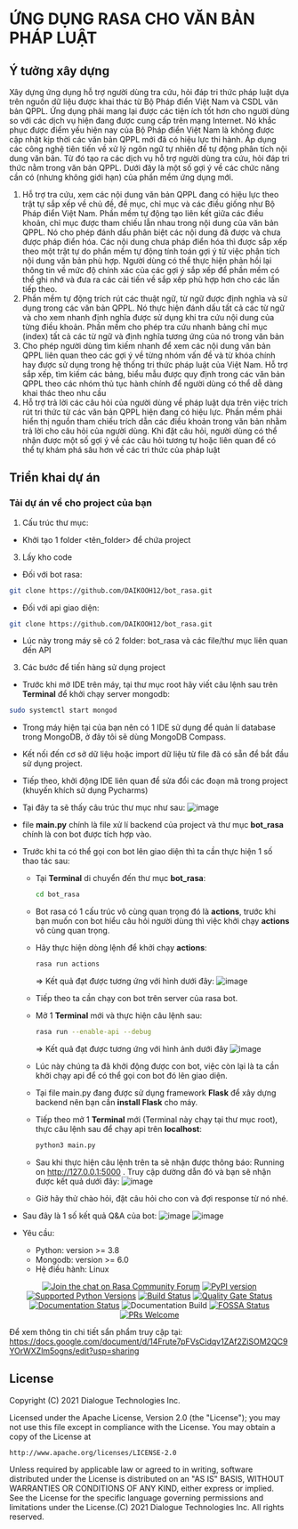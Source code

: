 # ỨNG DỤNG RASA CHO VĂN BẢN PHÁP LUẬT
## Ý tưởng xây dựng
Xây dựng ứng dụng hỗ trợ người dùng tra cứu, hỏi đáp tri thức pháp luật dựa trên nguồn dữ liệu được khai thác từ Bộ Pháp điển Việt Nam và CSDL văn bản QPPL. Ứng dụng phải mang lại được các tiện ích tốt hơn cho người dùng so với các dịch vụ hiện đang được cung cấp trên mạng Internet. Nó khắc phục được điểm yếu hiện nay của Bộ Pháp điển Việt Nam là không được cập nhật kịp thời các văn bản QPPL mới đã có hiệu lực thi hành. Áp dụng các công nghệ tiên tiến về xử lý ngôn ngữ tự nhiên để tự động phân tích nội dung văn bản. Từ đó tạo ra các dịch vụ hỗ trợ người dùng tra cứu, hỏi đáp tri thức nằm trong văn bản QPPL. Dưới đây là một số gợi ý về các chức năng cần có (nhưng không giới hạn) của phần mềm ứng dụng mới.
1. Hỗ trợ tra cứu, xem các nội dung văn bản QPPL đang có hiệu lực theo trật tự sắp xếp về chủ đề, đề mục, chỉ mục và các điều giống như Bộ Pháp điển Việt Nam. Phần mềm tự động tạo liên kết giữa các điều khoản, chỉ mục được tham chiếu lẫn nhau trong nội dung của văn bản QPPL. Nó cho phép đánh dấu phân biệt các nội dung đã được và chưa được pháp điển hóa. Các nội dung chưa pháp điển hóa thì được sắp xếp theo một trật tự do phần mềm tự động tính toán gợi ý từ việc phân tích nội dung văn bản phù hợp. Người dùng có thể thực hiện phản hồi lại thông tin về mức độ chính xác của các gợi ý sắp xếp để phần mềm có thể ghi nhớ và đưa ra các cải tiến về sắp xếp phù hợp hơn cho các lần tiếp theo.
2. Phần mềm tự động trích rút các thuật ngữ, từ ngữ được định nghĩa và sử dụng trong các văn bản QPPL. Nó thực hiện đánh dấu tất cả các từ ngữ và cho xem nhanh định nghĩa được sử dụng khi tra cứu nội dung của từng điều khoản. Phần mềm cho phép tra cứu nhanh bảng chỉ mục (index) tất cả các từ ngữ và định nghĩa tương ứng của nó trong văn bản
3. Cho phép người dùng tìm kiếm nhanh để xem các nội dung văn bản QPPL liên quan theo các gợi ý về từng nhóm vấn đề và từ khóa chính hay được sử dụng trong hệ thống tri thức pháp luật của Việt Nam. Hỗ trợ sắp xếp, tìm kiếm các bảng, biểu mẫu được quy định trong các văn bản QPPL theo các nhóm thủ tục hành chính để người dùng có thể dễ dàng khai thác theo nhu cầu
4. Hỗ trợ trả lời các câu hỏi của người dùng về pháp luật dựa trên việc trích rút tri thức từ các văn bản QPPL hiện đang có hiệu lực. Phần mềm phải hiển thị nguồn tham chiếu trích dẫn các điều khoản trong văn bản nhằm trả lời cho câu hỏi của người dùng. Khi đặt câu hỏi, người dùng có thể nhận được một số gợi ý về các câu hỏi tương tự hoặc liên quan để có thể tự khám phá sâu hơn về các tri thức của pháp luật
## Triển khai dự án
### Tải dự án về cho project của bạn
1. Cấu trúc thư mục:
  - Khởi tạo 1 folder <tên_folder> để chứa project
3. Lấy kho code
  - Đối với bot rasa: 
```bash
git clone https://github.com/DAIKOOH12/bot_rasa.git

```
  - Đối với api giao diện:
```bash
git clone https://github.com/DAIKOOH12/bot_rasa.git

```
 - Lúc này trong máy sẽ có 2 folder: bot_rasa và các file/thư mục liên quan đến API
3. Các bước để tiến hàng sử dụng project
  - Trước khi mở IDE trên máy, tại thư mục root hãy viết câu lệnh sau trên **Terminal** để khởi chạy server mongodb:
  ```bash
  sudo systemctl start mongod

  ```
  - Trong máy hiện tại của bạn nên có 1 IDE sử dụng để quản lí database trong MongoDB, ở đây tôi sẽ dùng MongoDB Compass.
  - Kết nối đến cơ sở dữ liệu hoặc import dữ liệu từ file đã có sẵn để bắt đầu sử dụng project.
  - Tiếp theo, khởi động IDE liên quan để sửa đổi các đoạn mã trong project (khuyến khích sử dụng Pycharms)
  - Tại đây ta sẽ thấy câu trúc thư mục như sau:
    ![image](https://github.com/DAIKOOH12/bot_rasa/assets/95415495/43e36e28-9eca-42e3-8574-c93f77499fdd)
  - file **main.py** chính là file xử lí backend của project và thư mục **bot_rasa** chính là con bot được tích hợp vào.
  - Trước khi ta có thể gọi con bot lên giao diện thì ta cần thực hiện 1 số thao tác sau:
      - Tại **Terminal** di chuyển đến thư mục **bot_rasa**:
        ```bash
        cd bot_rasa

        ```
      - Bot rasa có 1 cấu trúc vô cùng quan trọng đó là **actions**, trước khi bạn muốn con bot hiểu câu hỏi người dùng thì việc khởi chạy **actions**
      vô cùng quan trọng.
      - Hãy thực hiện dòng lệnh để khởi chạy **actions**:
        ```bash
        rasa run actions

        ```
        => Kết quả đạt được tương ứng với hình dưới đây:
        ![image](https://github.com/DAIKOOH12/bot_rasa/assets/95415495/d8af558d-f826-4440-a9c8-0572b47824f6)

      - Tiếp theo ta cần chạy con bot trên server của rasa bot.
      - Mở 1 **Terminal** mới và thực hiện câu lệnh sau:
        ```bash
        rasa run --enable-api --debug

        ```
        => Kết quả đạt được tương ứng với hình ảnh dưới đây
        ![image](https://github.com/DAIKOOH12/bot_rasa/assets/95415495/042cdee5-a971-43c4-a44a-58c4d4aa845c)

      - Lúc này chúng ta đã khởi động được con bot, việc còn lại là ta cần khởi chạy api để có thể gọi con bot đó lên giao diện.
      - Tại file main.py đang được sử dụng framework **Flask** để xây dựng backend nên bạn cần **install Flask** cho máy.
      - Tiếp theo mở 1 **Terminal** mới (Terminal này chạy tại thư mục root), thực câu lệnh sau để chạy api trên **localhost**:
        ```bash
        python3 main.py

        ```
      - Sau khi thực hiện câu lệnh trên ta sẽ nhận được thông báo: Running on http://127.0.0.1:5000 . Truy cập dường dẫn đó và bạn sẽ nhận được kết quả dưới đây:
      ![image](https://github.com/DAIKOOH12/bot_rasa/assets/95415495/d041043f-d18c-41f7-a63e-bf56f450720b)
      - Giờ hãy thử chào hỏi, đặt câu hỏi cho con và đợi response từ nó nhé.
- Sau đây là 1 số kết quả Q&A của bot:
  ![image](https://github.com/DAIKOOH12/bot_rasa/assets/95415495/fd4a7f29-a816-458d-a03f-0cb1874c4761)
  ![image](https://github.com/DAIKOOH12/bot_rasa/assets/95415495/ae37787a-6231-4a9d-b830-ef918ed7ae6a)


- Yêu cầu:
  - Python: version >= 3.8
  - Mongodb: version >= 6.0
  - Hệ điều hành: Linux

<div align="center">

[![Join the chat on Rasa Community Forum](https://img.shields.io/badge/forum-join%20discussions-brightgreen.svg)](https://forum.rasa.com/?utm_source=badge&utm_medium=badge&utm_campaign=pr-badge&utm_content=badge)
[![PyPI version](https://badge.fury.io/py/rasa.svg)](https://badge.fury.io/py/rasa)
[![Supported Python Versions](https://img.shields.io/pypi/pyversions/rasa.svg)](https://pypi.python.org/pypi/rasa)
[![Build Status](https://github.com/RasaHQ/rasa/workflows/Continuous%20Integration/badge.svg)](https://github.com/RasaHQ/rasa/actions)
[![Quality Gate Status](https://sonarcloud.io/api/project_badges/measure?project=RasaHQ_rasa&metric=alert_status)](https://sonarcloud.io/summary/new_code?id=RasaHQ_rasa)
[![Documentation Status](https://img.shields.io/badge/docs-stable-brightgreen.svg)](https://rasa.com/docs)
![Documentation Build](https://img.shields.io/netlify/d2e447e4-5a5e-4dc7-be5d-7c04ae7ff706?label=Documentation%20Build)
[![FOSSA Status](https://app.fossa.com/api/projects/custom%2B8141%2Fgit%40github.com%3ARasaHQ%2Frasa.git.svg?type=shield)](https://app.fossa.com/projects/custom%2B8141%2Fgit%40github.com%3ARasaHQ%2Frasa.git?ref=badge_shield)
[![PRs Welcome](https://img.shields.io/badge/PRs-welcome-brightgreen.svg?style=flat-square)](https://github.com/orgs/RasaHQ/projects/23)

</div>

Để xem thông tin chi tiết sẩn phẩm truy cập tại: https://docs.google.com/document/d/14Frute7pFVsCidqv1ZAf2ZiSOM2QC9YOrWXZlm5ogns/edit?usp=sharing
<h2 align="">License</h2>

Copyright (C) 2021 Dialogue Technologies Inc.

Licensed under the Apache License, Version 2.0 (the "License");
you may not use this file except in compliance with the License.
You may obtain a copy of the License at

    http://www.apache.org/licenses/LICENSE-2.0

Unless required by applicable law or agreed to in writing, software
distributed under the License is distributed on an "AS IS" BASIS,
WITHOUT WARRANTIES OR CONDITIONS OF ANY KIND, either express or implied.
See the License for the specific language governing permissions and
limitations under the License.(C) 2021 Dialogue Technologies Inc. All rights reserved.

